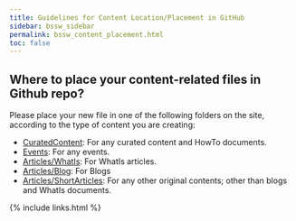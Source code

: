 ```yaml
---
title: Guidelines for Content Location/Placement in GitHub
sidebar: bssw_sidebar
permalink: bssw_content_placement.html
toc: false
---
```


## Where to place your content-related files in Github repo?
Please place your new file in one of the following folders on the site, according to the type of content you are creating:

- [CuratedContent](https://github.com/betterscientificsoftware/bssw.io/tree/main/CuratedContent): For any curated content and  HowTo documents.
- [Events](https://github.com/betterscientificsoftware/bssw.io/tree/main/Events): For any events.
- [Articles/WhatIs](https://github.com/betterscientificsoftware/bssw.io/tree/main/Articles/WhatIs): For WhatIs articles.
- [Articles/Blog](https://github.com/betterscientificsoftware/bssw.io/tree/main/Articles/Blog): For Blogs
- [Articles/ShortArticles](https://github.com/betterscientificsoftware/bssw.io/tree/main/Articles/ShortArticles): For any other original contents; other than blogs and WhatIs documents.

{% include links.html %}
